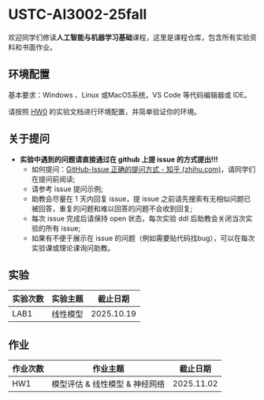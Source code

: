 # USTC-AI3002-25fall

欢迎同学们修读**人工智能与机器学习基础**课程，这里是课程仓库，包含所有实验资料和书面作业。




## 环境配置
基本要求：Windows 、Linux 或MacOS系统，VS Code 等代码编辑器或 IDE。

请按照 [HW0](./HWs/HW0) 的实验文档进行环境配置，并简单验证你的环境。



## 关于提问

- **实验中遇到的问题请直接通过在 github 上提 issue 的方式提出!!!**
  - 如何提问：[GitHub-Issue 正确的提问方式 - 知乎 (zhihu.com)](https://zhuanlan.zhihu.com/p/75691927)，请同学们在提问前阅读;
  - 请参考 issue 提问示例;
  - 助教会尽量在 1 天内回复 issue，提 issue 之前请先搜索有无相似问题已被回答，重复的问题和难以回答的问题不会收到回复;
  - 每次 issue 完成后请保持 open 状态，每次实验 ddl 后助教会关闭当次实验的所有 issue;
  - 如果有不便于展示在 issue 的问题（例如需要贴代码找bug），可以在每次实验课或理论课询问助教。
 
## 实验
| 实验次数 | 实验主题 | 截止日期 |
| ---- | ---- | ---- |
| LAB1 | 线性模型 | 2025.10.19 |

## 作业
| 作业次数 | 作业主题 | 截止日期 |
| ---- | ---- | ---- |
| HW1 | 模型评估 & 线性模型 & 神经网络 | 2025.11.02 |
